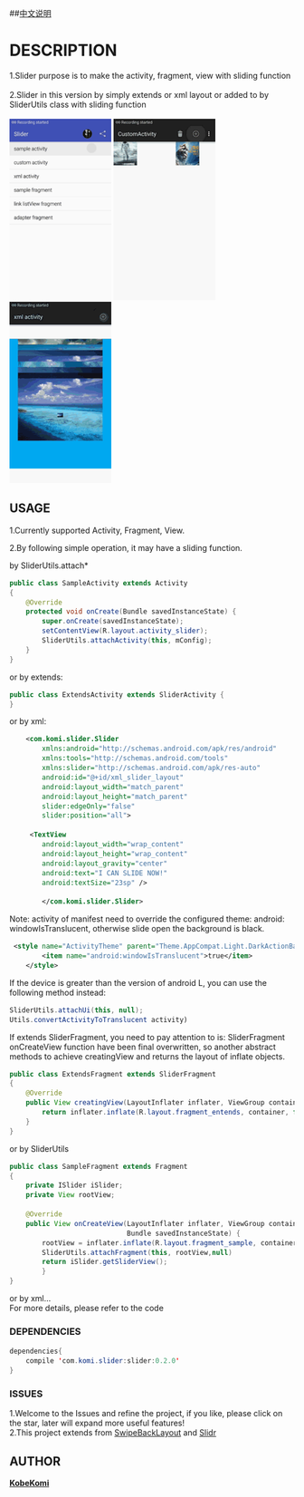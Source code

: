 
##[中文说明](https://github.com/KobeKomi/Slider/blob/master/README_CN.md)

DESCRIPTION
===================================
1.Slider purpose is to make the activity, fragment, view with sliding function <br />  
2.Slider in this version by simply extends or xml layout or added to by SliderUtils class with sliding function<br/>  
![Slider](images/s1.gif "Gif Example 1")
![Slider](images/s2.gif "Gif Example 2")
![Slider](images/s3.gif "Gif Example 3")


## USAGE

1.Currently supported Activity, Fragment, View.<br />  

2.By following simple operation, it may have a sliding function.

by SliderUtils.attach*

```java
public class SampleActivity extends Activity
{
    @Override
    protected void onCreate(Bundle savedInstanceState) {
        super.onCreate(savedInstanceState);
        setContentView(R.layout.activity_slider);
        SliderUtils.attachActivity(this, mConfig);
    }
}
```

or by extends:

```java
public class ExtendsActivity extends SliderActivity {
}
```
or by xml:
```xml
    <com.komi.slider.Slider
        xmlns:android="http://schemas.android.com/apk/res/android"
        xmlns:tools="http://schemas.android.com/tools"
        xmlns:slider="http://schemas.android.com/apk/res-auto"
        android:id="@+id/xml_slider_layout"
        android:layout_width="match_parent"
        android:layout_height="match_parent"
        slider:edgeOnly="false"
        slider:position="all">
        
     <TextView
        android:layout_width="wrap_content"
        android:layout_height="wrap_content"
        android:layout_gravity="center"
        android:text="I CAN SLIDE NOW!"
        android:textSize="23sp" />
        
        </com.komi.slider.Slider>
```



Note: activity of manifest need to override the configured theme: android: windowIsTranslucent, otherwise slide open the background is black.

```xml
 <style name="ActivityTheme" parent="Theme.AppCompat.Light.DarkActionBar">
        <item name="android:windowIsTranslucent">true</item>
    </style>
```
If the device is greater than the version of android L, you can use the following method instead:

```java
SliderUtils.attachUi(this, null);
Utils.convertActivityToTranslucent activity)
```

If extends SliderFragment, you need to pay attention to is: SliderFragment  onCreateView function have been final overwritten, so another abstract methods to achieve creatingView and returns the layout of inflate objects.

```java
public class ExtendsFragment extends SliderFragment
{
    @Override
    public View creatingView(LayoutInflater inflater, ViewGroup container, Bundle savedInstanceState) {
        return inflater.inflate(R.layout.fragment_entends, container, false);
    }
}
```

or by SliderUtils
```java
public class SampleFragment extends Fragment 
{  
    private ISlider iSlider;
    private View rootView;
    
    @Override
    public View onCreateView(LayoutInflater inflater, ViewGroup container,
                             Bundle savedInstanceState) {
        rootView = inflater.inflate(R.layout.fragment_sample, container, false);
        SliderUtils.attachFragment(this, rootView,null)
        return iSlider.getSliderView();
        }
}
```
or by xml...<br /> 
For more details, please refer to the code<br />  


### DEPENDENCIES

```java
dependencies{
    compile 'com.komi.slider:slider:0.2.0'
}
```

### ISSUES

1.Welcome to the Issues and refine the project, if you like, please click on the star, later will expand more useful features!<br /> 
2.This project extends from [SwipeBackLayout](https://github.com/ikew0ng/SwipeBackLayout) and [Slidr](https://github.com/r0adkll/Slidr)<br />  

## AUTHOR
 **[KobeKomi](https://github.com/KobeKomi)** 
